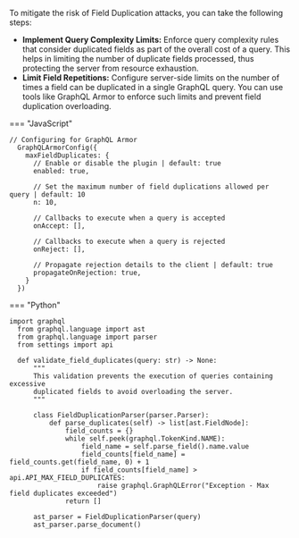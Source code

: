 To mitigate the risk of Field Duplication attacks, you can take the following steps:

- **Implement Query Complexity Limits:** Enforce query complexity rules that consider duplicated fields as part of the overall cost of a query. This helps in limiting the number of duplicate fields processed, thus protecting the server from resource exhaustion.
- **Limit Field Repetitions:** Configure server-side limits on the number of times a field can be duplicated in a single GraphQL query. You can use tools like GraphQL Armor to enforce such limits and prevent field duplication overloading.

=== "JavaScript"

```
// Configuring for GraphQL Armor
  GraphQLArmorConfig({
    maxFieldDuplicates: {
      // Enable or disable the plugin | default: true
      enabled: true,

      // Set the maximum number of field duplications allowed per query | default: 10
      n: 10,

      // Callbacks to execute when a query is accepted
      onAccept: [],

      // Callbacks to execute when a query is rejected
      onReject: [],

      // Propagate rejection details to the client | default: true
      propagateOnRejection: true,
    }
  })
```

=== "Python"

```
import graphql
  from graphql.language import ast
  from graphql.language import parser
  from settings import api
  
  def validate_field_duplicates(query: str) -> None:
      """
      This validation prevents the execution of queries containing excessive
      duplicated fields to avoid overloading the server.
      """
  
      class FieldDuplicationParser(parser.Parser):
          def parse_duplicates(self) -> list[ast.FieldNode]:
              field_counts = {}
              while self.peek(graphql.TokenKind.NAME):
                  field_name = self.parse_field().name.value
                  field_counts[field_name] = field_counts.get(field_name, 0) + 1
                  if field_counts[field_name] > api.API_MAX_FIELD_DUPLICATES:
                      raise graphql.GraphQLError("Exception - Max field duplicates exceeded")
              return []
  
      ast_parser = FieldDuplicationParser(query)
      ast_parser.parse_document()
```